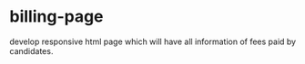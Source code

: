 # billing-page
develop responsive html page which will have all information of fees paid by candidates.
